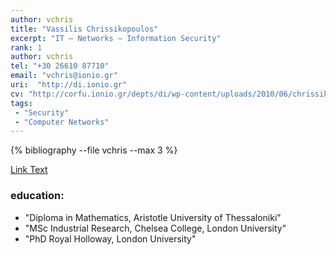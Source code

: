 ```yaml
---
author: vchris
title: "Vassilis Chrissikopoulos"
excerpt: "IT – Networks – Information Security"
rank: 1
author: vchris
tel: "+30 26610 87710"
email: "vchris@ionio.gr"
uri:  "http://di.ionio.gr"
cv: "http://corfu.ionio.gr/depts/di/wp-content/uploads/2010/06/chrissikopoulos_cv_gr_2015.pdf"
tags:
 - "Security"
 - "Computer Networks"
---
```


{% bibliography --file vchris --max 3 %}

<a href="{{ site.url }}{{ site.baseurl }}/scholars0/{{ page.author }}/" class="btn btn--primary">Link Text</a>

### education:
  - "Diploma in Mathematics, Aristotle University of Thessaloniki"
  - "MSc Industrial Research, Chelsea College, London University"
  - "PhD Royal Holloway, London University"
